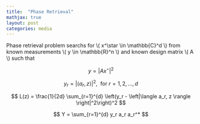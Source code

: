 ```yaml
---
title:  "Phase Retrieval"
mathjax: true
layout: post
categories: media
---
```


Phase retrieval problem searchs for \\( x^\star \in \mathbb{C}^d \\) from known measurements \\( y \in \mathbb{R}^n \\) and known design matrix \\( A \\) such that

$$
y = \left| A x^\star \right|^2
$$

$$
y_r = \left|\langle a_r, z \rangle \right|^2, ~~ \text{for}~ r = 1, 2, ..., d
$$

$$
L(z) = \frac{1}{2d} \sum_{r=1}^{d} \left(y_r - \left|\langle a_r, z \rangle \right|^2\right)^2
$$

$$
Y = \sum_{r=1}^{d} y_r a_r a_r^*
$$
